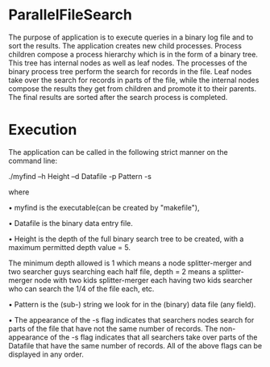 # ParallelFileSearch


The purpose of application is to execute queries in a binary log file and to sort the results.
The application creates new child processes. Process children compose a process hierarchy
which is in the form of a binary tree. This tree has internal nodes as well as leaf nodes.
The processes of the binary process tree perform the search for records in the file. Leaf nodes take over the search for records
in parts of the file, while the internal nodes compose the results they get from children
and promote it to their parents. The final results are sorted after the search process is completed.

# Execution

The application can be called in the following strict manner on the command line:

./myfind –h Height –d Datafile -p Pattern -s

where

• myfind is the executable(can be created by "makefile"),

• Datafile is the binary data entry file.

• Height is the depth of the full binary search tree to be created, with a maximum permitted depth value = 5.

The minimum depth allowed is 1 which means a node splitter-merger and two searcher guys searching each half file, depth = 2
means a splitter-merger node with two kids splitter-merger each having two kids searcher
who can search the 1/4 of the file each, etc.

• Pattern is the (sub-) string we look for in the (binary) data file (any field).

• The appearance of the -s flag indicates that searchers nodes search for parts of the file that have not
the same number of records.
The non-appearance of the -s flag indicates that all searchers take over parts of the Datafile that
have the same number of records.
All of the above flags can be displayed in any order.
